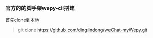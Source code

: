 ### 官方的的脚手架wepy-cli搭建

首先clone到本地
> git clone https://github.com/dinglindong/weChat-myWepy.git 




